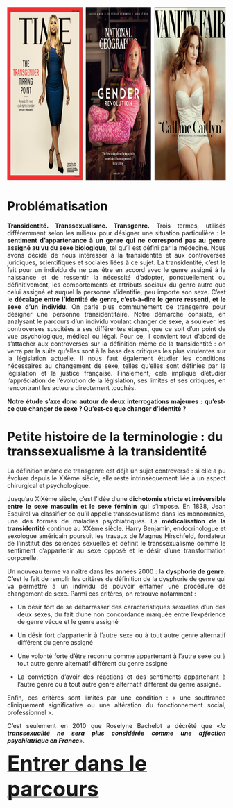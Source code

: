 

<img src="https://github.com/controverses/transidentite/blob/master/photomag.png?raw=true" width="900" height="400" alt="Two foxes">

# Problématisation

<p align= "justify"><B>Transidentité. Transsexualisme. Transgenre.</B> Trois termes, utilisés différemment selon les milieux pour désigner une situation particulière : le <B>sentiment d’appartenance à un genre qui ne correspond pas au genre assigné au vu du sexe biologique</B>, tel qu’il est défini par la médecine. Nous avons décidé de nous intéresser à la transidentité et aux controverses juridiques, scientifiques et sociales liées à ce sujet. La transidentité, c’est le fait pour un individu de ne pas être en accord avec le genre assigné à la naissance et de ressentir la nécessité d’adopter, ponctuellement ou définitivement, les comportements et attributs sociaux du genre autre que celui assigné et auquel la personne s’identifie, peu importe son sexe. C’est le <B>décalage entre l’identité de genre, c’est-à-dire le genre ressenti, et le sexe d’un individu</B>. On parle plus communément de transgenre pour désigner une personne transidentitaire. Notre démarche consiste, en analysant le parcours d’un individu voulant changer de sexe, à soulever les controverses suscitées à ses différentes étapes, que ce soit d’un point de vue psychologique, médical ou légal. Pour ce, il convient tout d’abord de s’attacher aux controverses sur la définition même de la transidentité : on verra par la suite qu’elles sont à la base des critiques les plus virulentes sur la législation actuelle. Il nous faut également étudier les conditions nécessaires au changement de sexe, telles qu’elles sont définies par la législation et la justice française. Finalement, cela implique d’étudier l’appréciation de l’évolution de la législation, ses limites et ses critiques, en rencontrant les acteurs directement touchés.</p>

<p align= "justify"><B>Notre étude s’axe donc autour de deux interrogations majeures : qu’est-ce que changer de sexe ? Qu’est-ce que changer d’identité ?</B></p>

# Petite histoire de la terminologie : du transsexualisme à la transidentité

<p align= "justify">La définition même de transgenre est déjà un sujet controversé : si elle a pu évoluer depuis le XXème siècle, elle reste intrinsèquement liée à un aspect chirurgical et psychologique. </p>

<p align= "justify">Jusqu’au XIXème siècle, c’est l’idée d’une <B>dichotomie stricte et irréversible entre le sexe masculin et le sexe féminin</B> qui s’impose. En 1838, Jean Esquirol va classifier ce qu’il appelle transsexualisme dans les monomanies, une des formes de maladies psychiatriques. La <B>médicalisation de la transidentité</B> continue au XXème siècle. Harry Benjamin, endocrinologue et sexologue américain poursuit les travaux de Magnus Hirschfeld, fondateur de l’institut des sciences sexuelles et définit le transsexualisme comme le sentiment d’appartenir au sexe opposé et le désir d’une transformation corporelle. </p>

<p align= "justify">Un nouveau terme va naître dans les années 2000 : la <B>dysphorie de genre</B>. C’est le fait de remplir les critères de définition de la dysphorie de genre qui va permettre à un individu de pouvoir entamer une procédure de changement de sexe. Parmi ces critères, on retrouve notamment :</p>

*	<p align= "justify">Un désir fort de se débarrasser des caractéristiques sexuelles d’un des deux sexes, du fait d’une non concordance marquée entre l’expérience de genre vécue et le genre assigné</p>
*	<p align= "justify">Un désir fort d’appartenir à l’autre sexe ou à tout autre genre alternatif différent du genre assigné</p>
*	<p align= "justify">Une volonté forte d’être reconnu comme appartenant à l’autre sexe ou à tout autre genre alternatif différent du genre assigné</p>
*	<p align= "justify">La conviction d’avoir des réactions et des sentiments appartenant à l’autre genre ou à tout autre genre alternatif différent du genre assigné.</p>

<p align= "justify">Enfin, ces critères sont limités par une condition : « une souffrance cliniquement significative ou une altération du fonctionnement social, professionnel ».</p>

<p align= "justify">C’est seulement en 2010 que Roselyne Bachelot a décrété que «<I><B>la transsexualité ne sera plus considérée comme une affection psychiatrique en France</B></I>».</p>

[<B><font size=20px>Entrer dans le parcours</font></B>](https://controverses.github.io/transidentite/page1)




